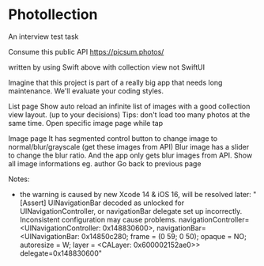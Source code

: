 # Photollection
An interview test task

Consume this public API https://picsum.photos/

written by using Swift above with collection view not SwiftUI

Imagine that this project is part of a really big app that needs long maintenance. We'll evaluate your coding styles.

List page
Show auto reload an infinite list of images with a good collection view layout. (up to your decisions) Tips: don't load too many photos at the same time.
Open specific image page while tap

Image page
It has segmented control button to change image to normal/blur/grayscale (get these images from API)
Blur image has a slider to change the blur ratio. And the app only gets blur images from API.
Show all image informations eg. author
Go back to previous page


Notes:
- the warning is caused by new Xcode 14 & iOS 16, will be resolved later: "[Assert] UINavigationBar decoded as unlocked for UINavigationController, or navigationBar delegate set up incorrectly. Inconsistent configuration may cause problems. navigationController=<UINavigationController: 0x148830600>, navigationBar=<UINavigationBar: 0x14850c280; frame = (0 59; 0 50); opaque = NO; autoresize = W; layer = <CALayer: 0x600002152ae0>> delegate=0x148830600"

